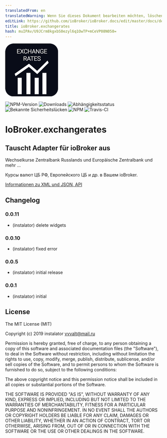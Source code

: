 ```yaml
---
translatedFrom: en
translatedWarning: Wenn Sie dieses Dokument bearbeiten möchten, löschen Sie bitte das Feld "translationsFrom". Andernfalls wird dieses Dokument automatisch erneut übersetzt
editLink: https://github.com/ioBroker/ioBroker.docs/edit/master/docs/de/adapterref/iobroker.exchangerates/README.md
title: ioBroker.exchangerates
hash: muIPAv/U9JCrm8kgxbS0ezyl6q1OwTP+mCeVP08N058=
---
```

![Logo](../../../en/adapterref/iobroker.exchangerates/admin/exchangerates.png)

![NPM-Version](http://img.shields.io/npm/v/iobroker.exchangerates.svg)
![Downloads](https://img.shields.io/npm/dm/iobroker.exchangerates.svg)
![Abhängigkeitsstatus](https://img.shields.io/david/instalator/iobroker.exchangerates.svg)
![Bekannte Sicherheitslücken](https://snyk.io/test/github/instalator/ioBroker.exchangerates/badge.svg)
![NPM](https://nodei.co/npm/iobroker.exchangerates.png?downloads=true)
![Travis-CI](http://img.shields.io/travis/instalator/ioBroker.exchangerates/master.svg)

# IoBroker.exchangerates
## Tauscht Adapter für ioBroker aus
Wechselkurse Zentralbank Russlands und Europäische Zentralbank und mehr ...

Курсы валют ЦБ РФ, Европейского ЦБ и др. в Вашем ioBroker.

[Informationen zu XML und JSON, API](https://www.cbr-xml-daily.ru)

## Changelog

### 0.0.11
* (instalator) delete widgets

### 0.0.10
* (instalator) fixed error

### 0.0.5
* (instalator) initial release

### 0.0.1
* (instalator) initial

## License
The MIT License (MIT)

Copyright (c) 2019 instalator <vvvalt@mail.ru>

Permission is hereby granted, free of charge, to any person obtaining a copy
of this software and associated documentation files (the "Software"), to deal
in the Software without restriction, including without limitation the rights
to use, copy, modify, merge, publish, distribute, sublicense, and/or sell
copies of the Software, and to permit persons to whom the Software is
furnished to do so, subject to the following conditions:

The above copyright notice and this permission notice shall be included in all
copies or substantial portions of the Software.

THE SOFTWARE IS PROVIDED "AS IS", WITHOUT WARRANTY OF ANY KIND, EXPRESS OR
IMPLIED, INCLUDING BUT NOT LIMITED TO THE WARRANTIES OF MERCHANTABILITY,
FITNESS FOR A PARTICULAR PURPOSE AND NONINFRINGEMENT. IN NO EVENT SHALL THE
AUTHORS OR COPYRIGHT HOLDERS BE LIABLE FOR ANY CLAIM, DAMAGES OR OTHER
LIABILITY, WHETHER IN AN ACTION OF CONTRACT, TORT OR OTHERWISE, ARISING FROM,
OUT OF OR IN CONNECTION WITH THE SOFTWARE OR THE USE OR OTHER DEALINGS IN THE
SOFTWARE.